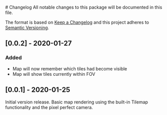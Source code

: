 ﻿﻿﻿# Changelog
All notable changes to this package will be documented in this file.

The format is based on [Keep a Changelog](http://keepachangelog.com/en/1.0.0/)
and this project adheres to [Semantic Versioning](http://semver.org/spec/v2.0.0.html).

## [0.0.2] - 2020-01-27

### Added

* Map will now remember which tiles had become visible
* Map will show tiles currently within FOV

## [0.0.1] - 2020-01-25

Initial version release. Basic map rendering using the built-in Tilemap functionality and the pixel perfect camera.